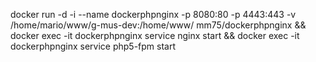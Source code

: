 docker run -d -i --name dockerphpnginx -p 8080:80 -p 4443:443 -v /home/mario/www/g-mus-dev:/home/www/ mm75/dockerphpnginx && docker exec -it dockerphpnginx service nginx start && docker exec -it dockerphpnginx service php5-fpm start